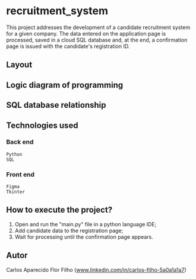 # recruitment_system
This project addresses the development of a candidate recruitment system for a given company. The data entered on the application page is processed, saved in a cloud SQL database and, at the end, a confirmation page is issued with the candidate's registration ID.

## Layout

## Logic diagram of programming

## SQL database relationship

## Technologies used
### Back end
    Python
    SQL
    
### Front end
    Figma
    Tkinter

## How to execute the project?
  1. Open and run the "main.py" file in a python language IDE;
  2. Add candidate data to the registration page;
  3. Wait for processing until the confirmation page appears.

## Autor

  Carlos Aparecido Flor Filho
  (www.linkedin.com/in/carlos-filho-5a0a1a1a7)
